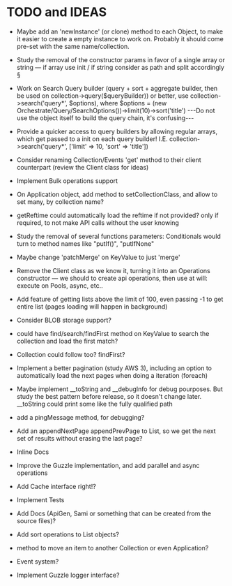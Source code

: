 # TODO and IDEAS   

- Maybe add an 'newInstance' (or clone) method to each Object, to make it easier to create a empty instance to work on. Probably it should come pre-set with the same name/collection.

- Study the removal of the constructor params in favor of a single array or string — if array use init / if string consider as path and split accordingly
§
- Work on Search Query builder (query + sort + aggregate builder, then be used on collection->query($queryBuilder)) or better, use collection->search('query*', $options), where $options = (new Orchestrate/Query/SearchOptions())->limit(10)->sort('title')
---Do not use the object itself to build the query chain, it's confusing---

- Provide a quicker access to query builders by allowing regular arrays, which get passed to a init on each query builder! I.E. collection->search('query*', ['limit' => 10, 'sort' => 'title'])

- Consider renaming Collection/Events 'get' method to their client counterpart (review the Client class for ideas)

- Implement Bulk operations support 

- On Application object, add method to setCollectionClass, and allow to set many, by collection name?

- getReftime could automatically load the reftime if not provided? only if required, to not make API calls without the user knowing

- Study the removal of several functions parameters: Conditionals would turn to method names like "putIf()", "putIfNone"

- Maybe change 'patchMerge' on KeyValue to just 'merge'

- Remove the Client class as we know it, turning it into an Operations constructor — we should to create api operations, then use at will: execute on Pools, async, etc..

- Add feature of getting lists above the limit of 100, even passing -1 to get entire list (pages loading will happen in background)

- Consider BLOB storage support?

- could have find/search/findFirst method on KeyValue to search the collection and load the first match?

- Collection could follow too? findFirst?

- Implement a better pagination (study AWS 3), including an option to automatically load the next pages when doing a iteration (foreach)

- Maybe implement __toString and __debugInfo for debug pourposes. But study the best pattern before release, so it doesn't change later. __toString could print some like the fully qualified path

- add a pingMessage method, for debugging?

- Add an appendNextPage appendPrevPage to List, so we get the next set of results without erasing the last page?

- Inline Docs

- Improve the Guzzle implementation, and add parallel and async operations

- Add Cache interface right!?

- Implement Tests

- Add Docs (ApiGen, Sami or something that can be created from the source files)?

- Add sort operations to List objects?

- method to move an item to another Collection or even Application?

- Event system?

- Implement Guzzle logger interface?
